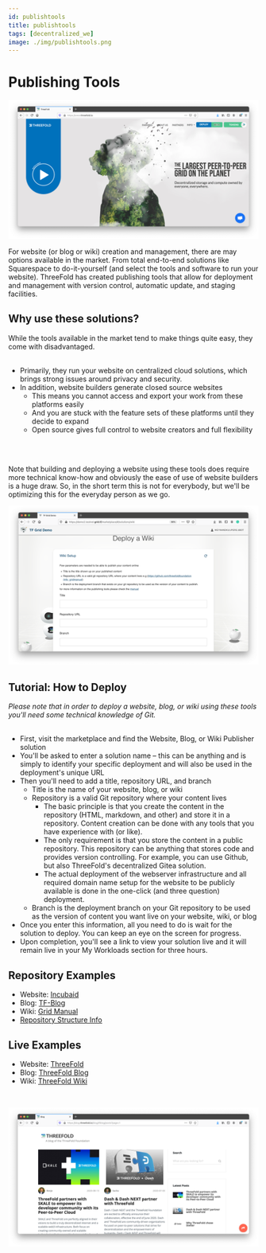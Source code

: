 ```yaml
---
id: publishtools
title: publishtools
tags: [decentralized_we]
image: ./img/publishtools.png
---
```


# Publishing Tools

![](./img/website_browser.png)
<br/>

For website (or blog or wiki) creation and management, there are may options available in the market. From total end-to-end solutions like Squarespace to do-it-yourself (and select the tools and software to run your website). ThreeFold has created publishing tools that allow for deployment and management with version control, automatic update, and staging facilities.

## Why use these solutions?

While the tools available in the market tend to make things quite easy, they come with disadvantaged.
<br/>
<br/>

- Primarily, they run your website on centralized cloud solutions, which brings strong issues around privacy and security.
- In addition, website builders generate closed source websites
  - This means you cannot access and export your work from these platforms easily
  - And you are stuck with the feature sets of these platforms until they decide to expand
  - Open source gives full control to website creators and full flexibility
<br/>
<br/>

Note that building and deploying a website using these tools does require more technical know-how and obviously the ease of use of website builders is a huge draw. So, in the short term this is not for everybody, but we'll be optimizing this for the everyday person as we go.
<br/>

![](./img/wiki_deployment_1.png)

## Tutorial: How to Deploy

_Please note that in order to deploy a website, blog, or wiki using these tools you'll need some technical knowledge of Git._
<br/>
<br/>

- First, visit the marketplace and find the Website, Blog, or Wiki Publisher solution
- You'll be asked to enter a solution name – this can be anything and is simply to identify your specific deployment and will also be used in the deployment's unique URL
- Then you'll need to add a title, repository URL, and branch
  - Title is the name of your website, blog, or wiki
  - Repository is a valid Git repository where your content lives
    - The basic principle is that you create the content in the repository (HTML, markdown, and other) and store it in a repository. Content creation can be done with any tools that you have experience with (or like).
    - The only requirement is that you store the content in a public repository. This repository can be anything that stores code and provides version controlling. For example, you can use Github, but also ThreeFold's decentralized Gitea solution.
    - The actual deployment of the webserver infrastructure and all required domain name setup for the website to be publicly available is done in the one-click (and three question) deployment.
  - Branch is the deployment branch on your Git repository to be used as the version of content you want live on your website, wiki, or blog
- Once you enter this information, all you need to do is wait for the solution to deploy. You can keep an eye on the screen for progress.
- Upon completion, you'll see a link to view your solution live and it will remain live in your My Workloads section for three hours.

## Repository Examples

- Website: [Incubaid](https://github.com/xmonader/www_incubaid)
- Blog: [TF-Blog](https://github.com/threefoldfoundation/www_tfblog)
- Wiki: [Grid Manual](https://github.com/threefoldfoundation/info_gridmanual)
- [Repository Structure Info](https://github.com/crystaluniverse/publishingtools/blob/development/docs/repo_layout.md)

## Live Examples

- Website: [ThreeFold](https://www.threefold.io/)
- Blog: [ThreeFold Blog](https://blog.threefold.io/)
- Wiki: [ThreeFold Wiki](https://info.threefold.io)

<br/>

![](./img/blog_browser_1.png)

<!--
### Deploy

create widget which does following,
widget needs to be here in iframe


- [ ] size: small/mid/large
  - small limited amount of visitors per month
  - large ...
- [ ] location (mention more locations coming soon)
  - Ghent
  - Vienna
- [ ] name
  - name as used in solution (in the webui and on web)
- [ ] domain (name is prefix of this)
  - ava.tf
  - 3x0.me
  - refit.earth
  - co30.org
  - ninja.tf
  - base.tf
  - tf9.io
- [ ] git url
  - check in wizard git url works
- [ ] sshkey yes/no
  - if yes, ask sshkey for remote login

  - always deploy on ipv6 public
  - always deploy on webgateway


### Manual

- link to manual (TODO: check good enough)

 -->
